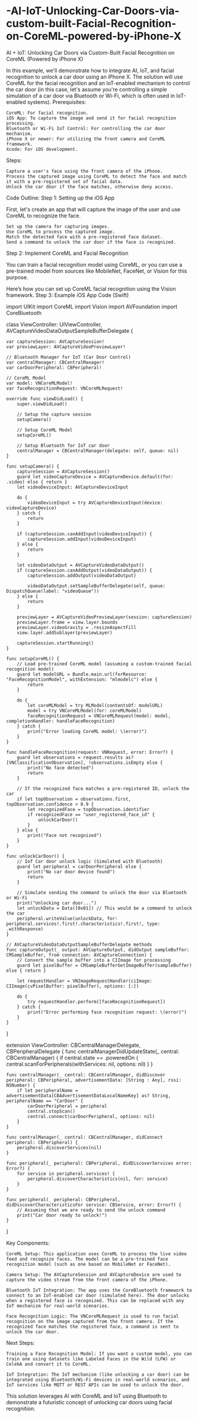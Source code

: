 # -AI-IoT-Unlocking-Car-Doors-via-custom-built-Facial-Recognition-on-CoreML-powered-by-iPhone-X
AI + IoT: Unlocking Car Doors via Custom-Built Facial Recognition on CoreML (Powered by iPhone X)

In this example, we'll demonstrate how to integrate AI, IoT, and facial recognition to unlock a car door using an iPhone X. The solution will use CoreML for the facial recognition and an IoT-enabled mechanism to control the car door (in this case, let's assume you're controlling a simple simulation of a car door via Bluetooth or Wi-Fi, which is often used in IoT-enabled systems).
Prerequisites:

    CoreML: For facial recognition.
    iOS App: To capture the image and send it for facial recognition processing.
    Bluetooth or Wi-Fi IoT Control: For controlling the car door mechanism.
    iPhone X or newer: For utilizing the front camera and CoreML framework.
    Xcode: For iOS development.

Steps:

    Capture a user's face using the front camera of the iPhone.
    Process the captured image using CoreML to detect the face and match it with a pre-registered set of facial data.
    Unlock the car door if the face matches, otherwise deny access.

Code Outline:
Step 1: Setting up the iOS App

First, let's create an app that will capture the image of the user and use CoreML to recognize the face.

    Set up the camera for capturing images.
    Use CoreML to process the captured image.
    Match the detected face with a pre-registered face dataset.
    Send a command to unlock the car door if the face is recognized.

Step 2: Implement CoreML and Facial Recognition

You can train a facial recognition model using CoreML, or you can use a pre-trained model from sources like MobileNet, FaceNet, or Vision for this purpose.

Here’s how you can set up CoreML facial recognition using the Vision framework.
Step 3: Example iOS App Code (Swift)

import UIKit
import CoreML
import Vision
import AVFoundation
import CoreBluetooth

class ViewController: UIViewController, AVCaptureVideoDataOutputSampleBufferDelegate {
    
    var captureSession: AVCaptureSession!
    var previewLayer: AVCaptureVideoPreviewLayer!
    
    // Bluetooth Manager for IoT (Car Door Control)
    var centralManager: CBCentralManager!
    var carDoorPeripheral: CBPeripheral!
    
    // CoreML Model
    var model: VNCoreMLModel!
    var faceRecognitionRequest: VNCoreMLRequest!
    
    override func viewDidLoad() {
        super.viewDidLoad()
        
        // Setup the capture session
        setupCamera()
        
        // Setup CoreML Model
        setupCoreML()
        
        // Setup Bluetooth for IoT car door
        centralManager = CBCentralManager(delegate: self, queue: nil)
    }
    
    func setupCamera() {
        captureSession = AVCaptureSession()
        guard let videoCaptureDevice = AVCaptureDevice.default(for: .video) else { return }
        let videoDeviceInput: AVCaptureDeviceInput
        
        do {
            videoDeviceInput = try AVCaptureDeviceInput(device: videoCaptureDevice)
        } catch {
            return
        }
        
        if (captureSession.canAddInput(videoDeviceInput)) {
            captureSession.addInput(videoDeviceInput)
        } else {
            return
        }
        
        let videoDataOutput = AVCaptureVideoDataOutput()
        if (captureSession.canAddOutput(videoDataOutput)) {
            captureSession.addOutput(videoDataOutput)
            
            videoDataOutput.setSampleBufferDelegate(self, queue: DispatchQueue(label: "videoQueue"))
        } else {
            return
        }
        
        previewLayer = AVCaptureVideoPreviewLayer(session: captureSession)
        previewLayer.frame = view.layer.bounds
        previewLayer.videoGravity = .resizeAspectFill
        view.layer.addSublayer(previewLayer)
        
        captureSession.startRunning()
    }
    
    func setupCoreML() {
        // Load pre-trained CoreML model (assuming a custom-trained facial recognition model)
        guard let modelURL = Bundle.main.url(forResource: "FaceRecognitionModel", withExtension: "mlmodelc") else {
            return
        }
        
        do {
            let coreMLModel = try MLModel(contentsOf: modelURL)
            model = try VNCoreMLModel(for: coreMLModel)
            faceRecognitionRequest = VNCoreMLRequest(model: model, completionHandler: handleFaceRecognition)
        } catch {
            print("Error loading CoreML model: \(error)")
        }
    }
    
    func handleFaceRecognition(request: VNRequest, error: Error?) {
        guard let observations = request.results as? [VNClassificationObservation], !observations.isEmpty else {
            print("No face detected")
            return
        }
        
        // If the recognized face matches a pre-registered ID, unlock the car
        if let topObservation = observations.first, topObservation.confidence > 0.9 {
            let recognizedFace = topObservation.identifier
            if recognizedFace == "user_registered_face_id" {
                unlockCarDoor()
            }
        } else {
            print("Face not recognized")
        }
    }
    
    func unlockCarDoor() {
        // IoT Car door unlock logic (Simulated with Bluetooth)
        guard let peripheral = carDoorPeripheral else {
            print("No car door device found")
            return
        }
        
        // Simulate sending the command to unlock the door via Bluetooth or Wi-Fi
        print("Unlocking car door...")
        let unlockData = Data([0x01]) // This would be a command to unlock the car
        peripheral.writeValue(unlockData, for: peripheral.services!.first!.characteristics!.first!, type: .withResponse)
    }
    
    // AVCaptureVideoDataOutputSampleBufferDelegate methods
    func captureOutput(_ output: AVCaptureOutput, didOutput sampleBuffer: CMSampleBuffer, from connection: AVCaptureConnection) {
        // Convert the sample buffer into a CIImage for processing
        guard let pixelBuffer = CMSampleBufferGetImageBuffer(sampleBuffer) else { return }
        
        let requestHandler = VNImageRequestHandler(ciImage: CIImage(cvPixelBuffer: pixelBuffer), options: [:])
        
        do {
            try requestHandler.perform([faceRecognitionRequest])
        } catch {
            print("Error performing face recognition request: \(error)")
        }
    }
    
}

extension ViewController: CBCentralManagerDelegate, CBPeripheralDelegate {
    func centralManagerDidUpdateState(_ central: CBCentralManager) {
        if central.state == .poweredOn {
            central.scanForPeripherals(withServices: nil, options: nil)
        }
    }
    
    func centralManager(_ central: CBCentralManager, didDiscover peripheral: CBPeripheral, advertisementData: [String : Any], rssi: NSNumber) {
        if let peripheralName = advertisementData[CBAdvertisementDataLocalNameKey] as? String, peripheralName == "CarDoor" {
            carDoorPeripheral = peripheral
            central.stopScan()
            central.connect(carDoorPeripheral, options: nil)
        }
    }
    
    func centralManager(_ central: CBCentralManager, didConnect peripheral: CBPeripheral) {
        peripheral.discoverServices(nil)
    }
    
    func peripheral(_ peripheral: CBPeripheral, didDiscoverServices error: Error?) {
        for service in peripheral.services! {
            peripheral.discoverCharacteristics(nil, for: service)
        }
    }
    
    func peripheral(_ peripheral: CBPeripheral, didDiscoverCharacteristicsFor service: CBService, error: Error?) {
        // Assuming that we are ready to send the unlock command
        print("Car door ready to unlock!")
    }
}

Key Components:

    CoreML Setup: This application uses CoreML to process the live video feed and recognize faces. The model can be a pre-trained face recognition model (such as one based on MobileNet or FaceNet).

    Camera Setup: The AVCaptureSession and AVCaptureDevice are used to capture the video stream from the front camera of the iPhone.

    Bluetooth IoT Integration: The app uses the CoreBluetooth framework to connect to an IoT-enabled car door (simulated here). The door unlocks when a registered face is recognized. This can be replaced with any IoT mechanism for real-world scenarios.

    Face Recognition Logic: The VNCoreMLRequest is used to run facial recognition on the image captured from the front camera. If the recognized face matches the registered face, a command is sent to unlock the car door.

Next Steps:

    Training a Face Recognition Model: If you want a custom model, you can train one using datasets like Labeled Faces in the Wild (LFW) or CelebA and convert it to CoreML.

    IoT Integration: The IoT mechanism (like unlocking a car door) can be integrated using Bluetooth/Wi-Fi devices in real-world scenarios, and IoT services like MQTT or REST APIs can be used to unlock the door.

This solution leverages AI with CoreML and IoT using Bluetooth to demonstrate a futuristic concept of unlocking car doors using facial recognition.
